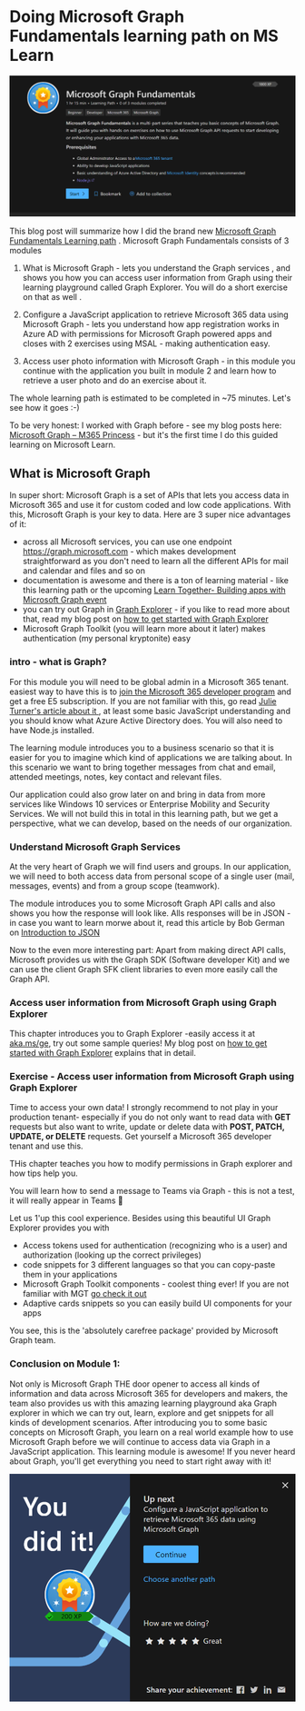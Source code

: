 # Doing Microsoft Graph Fundamentals learning path on MS Learn

![Microsoft Graph Fundamentals LearningPath](https://github.com/LuiseFreese/blog/blob/main/media/GraphFun/GraphFun.png)

This blog post will summarize how I did the brand new [Microsoft Graph Fundamentals Learning path](https://docs.microsoft.com/en-us/learn/paths/m365-msgraph-fundamentals/) . Microsoft Graph Fundamentals consists of 3 modules

1. What is Microsoft Graph - lets you understand the Graph services , and shows you how you can access user information from Graph using their learning playground called Graph Explorer. You will do a short exercise on that as well .

2. Configure a JavaScript application to retrieve Microsoft 365 data using Microsoft Graph - lets you understand how app registration works in Azure AD with permissions for Microsoft Graph powered apps and closes with 2 exercises using MSAL - making authentication easy. 
	
3. Access user photo information with Microsoft Graph - in this module you continue with the application you built in module 2 and learn how to retrieve a user photo and do an exercise about it. 

The whole learning path is estimated to be completed in ~75 minutes. Let's see how it goes :-) 

To be very honest: I worked with Graph before - see my blog posts here: [Microsoft Graph – M365 Princess](https://m365princess.com/category/microsoft-graph/) - but it's the first time I do this guided learning on Microsoft Learn. 

## What is Microsoft Graph

In super short: Microsoft Graph is a set of APIs that lets you access data in Microsoft 365 and use it for custom coded and low code applications. With this, Microsoft Graph is your key to data. Here are 3 super nice advantages of it: 

* across all Microsoft services, you can use one endpoint https://graph.microsoft.com - which makes development straightforward as you don't need to learn all the different APIs for mail and calendar and files and so on
* documentation is awesome and there is a ton of learning material - like this learning path or the upcoming [Learn Together- Building apps with Microsoft Graph event ](https://learntogether-graph.splashthat.com/)
* you can try out Graph in [Graph Explorer](https://aka.ms/ge) - if you like to read more about that, read my blog post on [how to get started with Graph Explorer](https://m365princess.com/how-to-get-started-with-graph-explorer/)
* Microsoft Graph Toolkit (you will learn more about it later) makes authentication (my personal kryptonite) easy

### intro - what is Graph?
For this module you will need to be global admin in a Microsoft 365 tenant. easiest way to have this is to [join the Microsoft 365 developer program](https://developer.microsoft.com/en-us/microsoft-365/dev-program) and get a free E5 subscription. If you are not familiar with this, go read [Julie Turner's article about it ](https://techcommunity.microsoft.com/t5/microsoft-365-pnp-blog/what-is-a-dev-tenant-and-why-would-you-want-one/ba-p/2036610), at least some basic JavaScript understanding and you should know what Azure Active Directory does. You will also need to have Node.js installed. 

The learning module introduces you to a business scenario so that it is easier for you to imagine which kind of applications we are talking about. In this scenario we want to bring together messages from chat and email, attended meetings, notes, key contact and relevant files. 

Our application could also grow later on and bring in data from more services like Windows 10 services or Enterprise Mobility and Security Services. We will not build this in total in this learning path, but we get a perspective, what we can develop, based on the needs of our organization.

### Understand Microsoft Graph Services

At the very heart of Graph we will find users and groups. In our application, we will need to both access data from personal scope of a single user (mail, messages, events) and from a group scope (teamwork). 

The module introduces you to some Microsoft Graph API calls and also shows you how the response will look like. Alls responses will be in JSON - in case you want to learn morwe about it, read this article by Bob German on [Introduction to JSON](https://techcommunity.microsoft.com/t5/microsoft-365-pnp-blog/introduction-to-json/ba-p/2049369)

Now to the even more interesting part: Apart from making direct API calls, Microsoft provides us with the Graph SDK (Software developer Kit) and we can use the client Graph SFK client libraries to even more easily call the Graph API. 

### Access user information from Microsoft Graph using Graph Explorer

This chapter introduces you to Graph Explorer -easily access it at [aka.ms/ge](https://aka.ms/ge), try out some sample queries! My blog post on [how to get started with Graph Explorer](https://m365princess.com/how-to-get-started-with-graph-explorer/) explains that in detail. 

### Exercise - Access user information from Microsoft Graph using Graph Explorer

Time to access your own data! I strongly recommend to not play in your production tenant- especially if you do not only want to read data with **GET** requests but also want to write, update or delete data with **POST, PATCH, UPDATE, or DELETE** requests. Get yourself a Microsoft 365 developer tenant and use this. 

THis chapter teaches you how to modify permissions in Graph explorer and how tips help you. 

You will learn how to send a message to Teams via Graph - this is not a test, it will really appear in Teams 🚀

Let us 1'up this cool experience. Besides using this beautiful UI Graph Explorer provides you with 
* Access tokens used for authentication (recognizing who is a user) and authorization (looking up the correct privileges)
* code snippets for 3 different languages so that you can copy-paste them in your applications
* Microsoft Graph Toolkit components - coolest thing ever! If you are not familiar with MGT [go check it out ](https://www.youtube.com/watch?v=TbAZHvB5NEk)
* Adaptive cards snippets so you can easily build UI components for your apps

You see, this is the 'absolutely carefree package' provided by Microsoft Graph team. 

### Conclusion on Module 1: 

Not only is Microsoft Graph THE door opener to access all kinds of information and data across Microsoft 365 for developers and makers, the team also provides us with this amazing learning playground aka Graph explorer in which we can try out, learn, explore and get snippets for all kinds of development scenarios. After introducing you to some basic concepts on Microsoft Graph, you learn on a real world example how to use Microsoft Graph before we will continue to access data via Graph in a JavaScript application. This learning module is awesome! If you never heard about Graph, you'll get everything you need to start right away with it! 

![Microsoft Graph Fundamentals - You did it](https://github.com/LuiseFreese/blog/blob/main/media/GraphFun/GraphFun-youdidit1.png)


